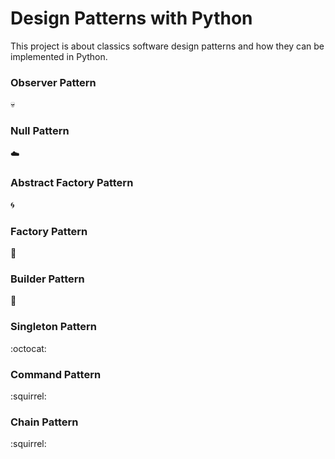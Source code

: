 # Design Patterns with Python

This project is about classics software design patterns and how they can be implemented in Python.

### Observer Pattern
:skull:

### Null Pattern
:cloud:

### Abstract Factory Pattern
:cyclone:

### Factory Pattern
:turtle:

### Builder Pattern
:snake:

### Singleton Pattern
:octocat:

### Command Pattern
:squirrel:

### Chain Pattern
:squirrel:
